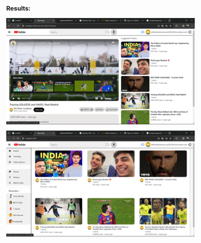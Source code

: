 
### Results:

![Home Page](1stimage.png?raw=true "Home page")

![Video Page](2ndimage.png?raw=true "Video page")

